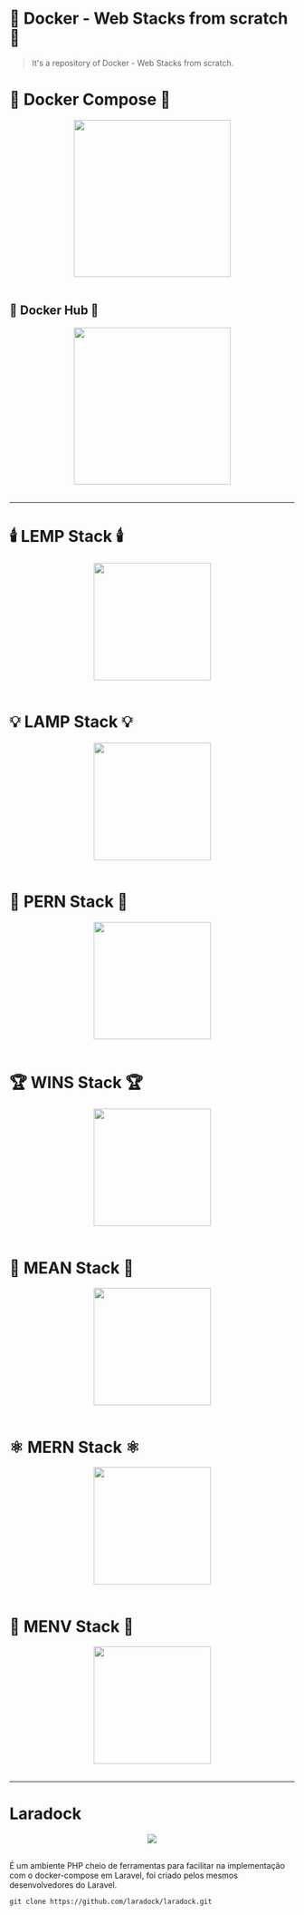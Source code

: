 # 🐋 Docker - Web Stacks from scratch 🔋 

<blockquote>It's a repository of Docker - Web Stacks from scratch.</blockquote>

# 🐙 Docker Compose 🐙
<div align="center"><img src="https://openwhisk.apache.org/images/deployments/logo-docker-compose-text.svg" height="277"></div><br \>

## 🐋 Docker Hub 🐋
<div align="center"><img src="https://cdn.worldvectorlogo.com/logos/docker-3.svg" height="277"></div><br \>

<hr>

# 🕯️ LEMP Stack 🕯️ 
<div align="center"><img src="https://emojipedia-us.s3.dualstack.us-west-1.amazonaws.com/thumbs/120/apple/285/candle_1f56f-fe0f.png" height="207"></div><br \>

# 💡 LAMP Stack 💡
<div align="center"><img src="https://emojipedia-us.s3.dualstack.us-west-1.amazonaws.com/thumbs/120/apple/285/light-bulb_1f4a1.png" height="207"></div><br \>

# 🦵 PERN Stack 🦵
<div align="center"><img src="https://emojipedia-us.s3.dualstack.us-west-1.amazonaws.com/thumbs/120/apple/285/leg_1f9b5.png" height="207"></div><br \>

# 🏆 WINS Stack 🏆
<div align="center"><img src="https://emojipedia-us.s3.dualstack.us-west-1.amazonaws.com/thumbs/120/apple/285/trophy_1f3c6.png" height="207"></div><br \>

# 🏮 MEAN Stack 🏮
<div align="center"><img src="https://emojipedia-us.s3.dualstack.us-west-1.amazonaws.com/thumbs/120/apple/285/red-paper-lantern_1f3ee.png" height="207"></div><br \>

# ⚛️ MERN Stack ⚛️
<div align="center"><img src="https://emojipedia-us.s3.dualstack.us-west-1.amazonaws.com/thumbs/120/apple/285/atom-symbol_269b-fe0f.png" height="207"></div><br \>

# 🔦 MENV Stack 🔦
<div align="center"><img src="https://emojipedia-us.s3.dualstack.us-west-1.amazonaws.com/thumbs/120/apple/285/flashlight_1f526.png" height="207"></div><br \>

<hr>

# Laradock
<div align="center"><img src="https://cdn.worldvectorlogo.com/logos/laradock-1.svg"></div><br \>

É um ambiente PHP cheio de ferramentas para facilitar na implementação com o docker-compose em Laravel, foi criado pelos mesmos desenvolvedores do Laravel.

```
git clone https://github.com/laradock/laradock.git
```
